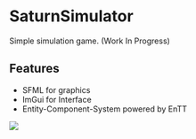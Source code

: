# SaturnSimulator
Simple simulation game. (Work In Progress)
## Features
- SFML for graphics
- ImGui for Interface
- Entity-Component-System powered by EnTT

![](/../main/snapshots/v0.0.3.jpg?raw=true)
